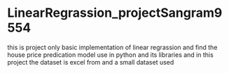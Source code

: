 # LinearRegrassion_projectSangram9554
this is project only basic implementation of linear regrassion and find the house price predication model use in python and its libraries
and in this project the dataset is excel from and a small dataset used
